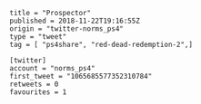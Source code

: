 ```
title = "Prospector"
published = 2018-11-22T19:16:55Z
origin = "twitter-norms_ps4"
type = "tweet"
tag = [ "ps4share", "red-dead-redemption-2",]

[twitter]
account = "norms_ps4"
first_tweet = "1065685577352310784"
retweets = 0
favourites = 1
```

<p class='image'><img src='https://mnf.m17s.net/2018/11/22/DsoTYjHXQAIbdi4.jpg' alt=''></p>


